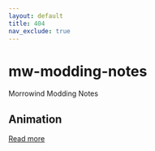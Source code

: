 ```yaml
---
layout: default
title: 404
nav_exclude: true
---
```


# mw-modding-notes

Morrowind Modding Notes

## Animation

[Read more](./animation/README.md)

